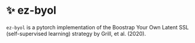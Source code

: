 # ✨ ez-byol
`ez-byol` is a pytorch implementation of the Boostrap Your Own Latent SSL (self-supervised learning) strategy by Grill, et al. (2020).